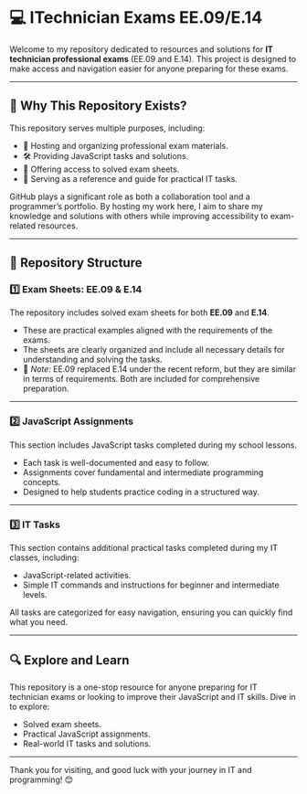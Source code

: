 # 💻 ITechnician Exams EE.09/E.14  

Welcome to my repository dedicated to resources and solutions for **IT technician professional exams** (EE.09 and E.14). This project is designed to make access and navigation easier for anyone preparing for these exams.  

---

## 🚀 Why This Repository Exists?  

This repository serves multiple purposes, including:  
- 📂 Hosting and organizing professional exam materials.  
- 🛠️ Providing JavaScript tasks and solutions.  
- 📜 Offering access to solved exam sheets.  
- 🧭 Serving as a reference and guide for practical IT tasks.  

GitHub plays a significant role as both a collaboration tool and a programmer’s portfolio. By hosting my work here, I aim to share my knowledge and solutions with others while improving accessibility to exam-related resources.  

---

## 📁 Repository Structure  

### 1️⃣ **Exam Sheets: EE.09 & E.14**  
The repository includes solved exam sheets for both **EE.09** and **E.14**.  
- These are practical examples aligned with the requirements of the exams.  
- The sheets are clearly organized and include all necessary details for understanding and solving the tasks.  
- 📝 *Note:* EE.09 replaced E.14 under the recent reform, but they are similar in terms of requirements. Both are included for comprehensive preparation.

---

### 2️⃣ **JavaScript Assignments**  
This section includes JavaScript tasks completed during my school lessons.  
- Each task is well-documented and easy to follow.  
- Assignments cover fundamental and intermediate programming concepts.  
- Designed to help students practice coding in a structured way.  

---

### 3️⃣ **IT Tasks**  
This section contains additional practical tasks completed during my IT classes, including:  
- JavaScript-related activities.  
- Simple IT commands and instructions for beginner and intermediate levels.  

All tasks are categorized for easy navigation, ensuring you can quickly find what you need.  

---

## 🔍 Explore and Learn  

This repository is a one-stop resource for anyone preparing for IT technician exams or looking to improve their JavaScript and IT skills. Dive in to explore:  
- Solved exam sheets.  
- Practical JavaScript assignments.  
- Real-world IT tasks and solutions.  

---

Thank you for visiting, and good luck with your journey in IT and programming! 😊  
